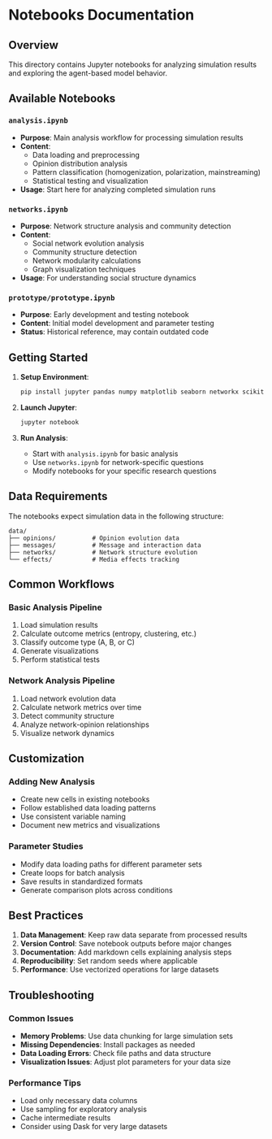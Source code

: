 # Notebooks Documentation

## Overview

This directory contains Jupyter notebooks for analyzing simulation results and exploring the agent-based model behavior.

## Available Notebooks

### `analysis.ipynb`
- **Purpose**: Main analysis workflow for processing simulation results
- **Content**: 
  - Data loading and preprocessing
  - Opinion distribution analysis
  - Pattern classification (homogenization, polarization, mainstreaming)
  - Statistical testing and visualization
- **Usage**: Start here for analyzing completed simulation runs

### `networks.ipynb`
- **Purpose**: Network structure analysis and community detection
- **Content**:
  - Social network evolution analysis
  - Community structure detection
  - Network modularity calculations
  - Graph visualization techniques
- **Usage**: For understanding social structure dynamics

### `prototype/prototype.ipynb`
- **Purpose**: Early development and testing notebook
- **Content**: Initial model development and parameter testing
- **Status**: Historical reference, may contain outdated code

## Getting Started

1. **Setup Environment**:
   ```bash
   pip install jupyter pandas numpy matplotlib seaborn networkx scikit-learn
   ```

2. **Launch Jupyter**:
   ```bash
   jupyter notebook
   ```

3. **Run Analysis**:
   - Start with `analysis.ipynb` for basic analysis
   - Use `networks.ipynb` for network-specific questions
   - Modify notebooks for your specific research questions

## Data Requirements

The notebooks expect simulation data in the following structure:
```
data/
├── opinions/          # Opinion evolution data
├── messages/          # Message and interaction data
├── networks/          # Network structure evolution
└── effects/           # Media effects tracking
```

## Common Workflows

### Basic Analysis Pipeline
1. Load simulation results
2. Calculate outcome metrics (entropy, clustering, etc.)
3. Classify outcome type (A, B, or C)
4. Generate visualizations
5. Perform statistical tests

### Network Analysis Pipeline
1. Load network evolution data
2. Calculate network metrics over time
3. Detect community structure
4. Analyze network-opinion relationships
5. Visualize network dynamics

## Customization

### Adding New Analysis
- Create new cells in existing notebooks
- Follow established data loading patterns
- Use consistent variable naming
- Document new metrics and visualizations

### Parameter Studies
- Modify data loading paths for different parameter sets
- Create loops for batch analysis
- Save results in standardized formats
- Generate comparison plots across conditions

## Best Practices

1. **Data Management**: Keep raw data separate from processed results
2. **Version Control**: Save notebook outputs before major changes
3. **Documentation**: Add markdown cells explaining analysis steps
4. **Reproducibility**: Set random seeds where applicable
5. **Performance**: Use vectorized operations for large datasets

## Troubleshooting

### Common Issues
- **Memory Problems**: Use data chunking for large simulation sets
- **Missing Dependencies**: Install packages as needed
- **Data Loading Errors**: Check file paths and data structure
- **Visualization Issues**: Adjust plot parameters for your data size

### Performance Tips
- Load only necessary data columns
- Use sampling for exploratory analysis
- Cache intermediate results
- Consider using Dask for very large datasets
